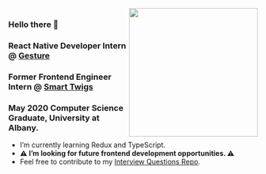  <img align="right" height="260px" src="https://github-readme-stats.vercel.app/api/top-langs/?username=sollazzo08&layout=default&theme=nord" />
  
 ### Hello there 👋
 ### React Native Developer Intern @ [Gesture](https://www.yourgesture.com/)
 ### Former Frontend Engineer Intern @  [Smart Twigs](https://www.smarttwigs.com/)
 ### May 2020 Computer Science Graduate, University at Albany.



-  I’m currently learning Redux and TypeScript.
-  **⚠️  I’m looking for future frontend development opportunities.  ⚠️**
-  Feel free to contribute to my [Interview Questions Repo](https://github.com/sollazzo08/my-interview-questions).

